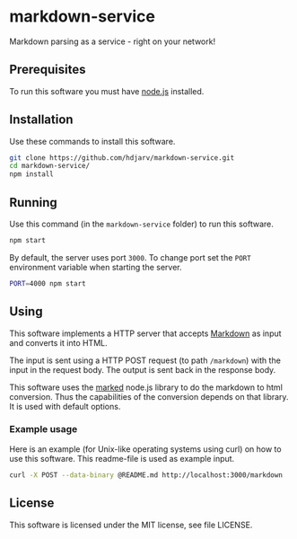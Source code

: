 # markdown-service

Markdown parsing as a service - right on your network!

## Prerequisites

To run this software you must have [node.js](http://nodejs.org) installed.

## Installation

Use these commands to install this software.

```sh
git clone https://github.com/hdjarv/markdown-service.git
cd markdown-service/
npm install
```

## Running

Use this command (in the `markdown-service` folder) to run this software.

```sh
npm start
```

By default, the server uses port `3000`. To change port set the `PORT` environment variable when starting the server.

```sh
PORT=4000 npm start
```

## Using

This software implements a HTTP server that accepts [Markdown](http://daringfireball.net/projects/markdown/syntax) as input and converts it into HTML.

The input is sent using a HTTP POST request (to path `/markdown`) with the input in the request body. The output is sent back in the response body.

This software uses the [marked](https://www.npmjs.org/package/marked) node.js library to do the markdown to html conversion. Thus the capabilities of the conversion depends on that library. It is used with default options.

### Example usage

Here is an example (for Unix-like operating systems using curl) on how to use this software. This readme-file is used as example input.

```sh
curl -X POST --data-binary @README.md http://localhost:3000/markdown
```

## License

This software is licensed under the MIT license, see file LICENSE.


